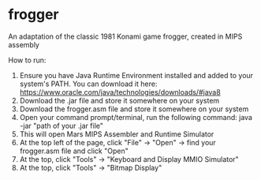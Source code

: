 # frogger
An adaptation of the classic 1981 Konami game frogger, created in MIPS assembly

How to run:

1. Ensure you have Java Runtime Environment installed and added to your system's PATH. You can download it here: https://www.oracle.com/java/technologies/downloads/#java8
2. Download the .jar file and store it somewhere on your system
3. Download the frogger.asm file and store it somewhere on your system
4. Open your command prompt/terminal, run the following command: java -jar "path of your .jar file"
5. This will open Mars MIPS Assembler and Runtime Simulator
6. At the top left of the page, click "File" -> "Open" -> find your frogger.asm file and  click "Open"
7. At the top, click "Tools" -> "Keyboard and Display MMIO Simulator"
8. At the top, click "Tools" -> "Bitmap Display"
